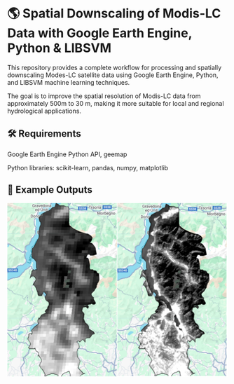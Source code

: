 # 🌎 Spatial Downscaling of Modis-LC Data with Google Earth Engine, Python & LIBSVM
This repository provides a complete workflow for processing and spatially downscaling Modes-LC satellite data using Google Earth Engine, Python, and LIBSVM machine learning techniques.

The goal is to improve the spatial resolution of Modis-LC data from approximately 500m to 30 m, making it more suitable for local and regional hydrological applications.


## 🛠️ Requirements
Google Earth Engine Python API, geemap

Python libraries: scikit-learn, pandas, numpy, matplotlib


## 📸 Example Outputs
![image alt](https://github.com/SaeidDaliriSusefi/Modis-LST-Downscaling/blob/987f99c238f26026b03af24a8ba9479af8caa433/Images/Modis_LST.png)
